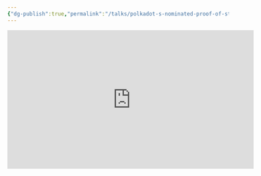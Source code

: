 ```yaml
---
{"dg-publish":true,"permalink":"/talks/polkadot-s-nominated-proof-of-stake-past-present-and-the-future-parity-and-friends/","created":"2023-08-28T21:03:35.000+08:00","updated":"2023-08-28T21:03:35.281+08:00"}
---
```




<iframe width="560" height="315" src="https://www.youtube.com/embed/OZpQ2FouDOU" title="YouTube video player"
	frameborder="0" allow="accelerometer; autoplay; clipboard-write; encrypted-media; gyroscope; picture-in-picture"
	allowfullscreen></iframe>

